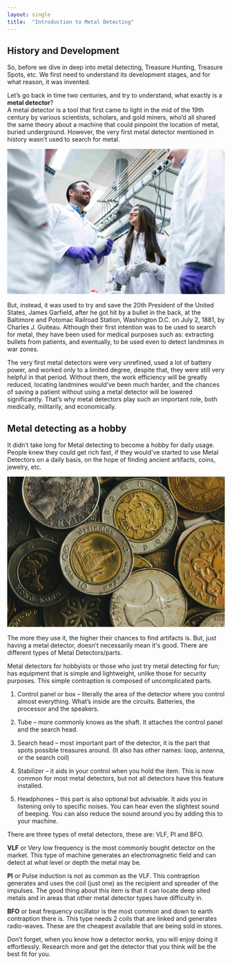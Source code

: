 ```yaml
---
layout: single
title:  "Introduction to Metal Detecting"
---
```


## History and Development

So, before we dive in deep into metal detecting, Treasure Hunting, Treasure Spots, etc.
We first need to understand its development stages, and for what reason, it was invented. 


Let’s go back in time two centuries, and try to understand, what exactly is a **metal detector**?  
A metal detector is a tool that first came to light in the mid of the 19th century by various scientists, scholars, and gold miners, who’d all shared the same theory about a machine that could pinpoint the location of metal, buried underground. 
However, the very first metal detector mentioned in history wasn’t used to search for metal.  

<img src="/assets/images/Scientists-discussion.jpg" alt="Scientist discussion" width="auto" height="auto"> 
  
But, instead, it was used to try and save the 20th President of the United States, James Garfield, after he got hit by a bullet in the back, at the Baltimore and Potomac Railroad Station, Washington D.C. on July 2, 1881, by Charles J. Guiteau. 
Although their first intention was to be used to search for metal, they have been used for medical purposes such as: extracting bullets from patients, and eventually, to be used even to detect landmines in war zones. 


The very first metal detectors were very unrefined, used a lot of battery power, and worked only to a limited degree, despite that, they were still very helpful in that period. 
Without them, the work efficiency will be greatly reduced, locating landmines would’ve been much harder, and the chances of saving a patient without using a metal detector will be lowered significantly. 
That’s why metal detectors play such an important role, both medically, militarily, and economically.

## Metal detecting as a hobby

It didn’t take long for Metal detecting to become a hobby for daily usage.
People knew they could get rich fast, if they would’ve started to use Metal Detectors on a daily basis, on the hope of finding ancient artifacts, coins, jewelry, etc.

<img src="/assets/images/Gold-coins.jpg" alt="Gold coins" width="auto" height="auto"> 

The more they use it, the higher their chances to find artifacts is.
But, just having a metal detector, doesn’t necessarily mean it's good.
There are different types of Metal Detectors/parts.

Metal detectors for hobbyists or those who just try metal detecting for fun; has equipment that is simple and lightweight, unlike those for security purposes. This simple contraption is composed of uncomplicated parts.

1. Control panel or box – literally the area of the detector where you control almost everything.
What’s inside are the circuits. Batteries, the processor and the speakers.

2. Tube – more commonly knows as the shaft. It attaches the control panel and the search head.

3. Search head – most important part of the detector, it is the part that spots possible treasures around. (It also has other names: loop, antenna, or the search coil)

4. Stabilizer – it aids in your control when you hold the item.
This is now common for most metal detectors, but not all detectors have this feature installed.

5. Headphones – this part is also optional but advisable. It aids you in listening only to specific noises.
You can hear even the slightest sound of beeping. You can also reduce the sound around you by adding this to your machine.

There are three types of metal detectors, these are: VLF, PI and BFO. 

**VLF** or Very low frequency is the most commonly bought detector on the market. This type of machine generates an electromagnetic field and can detect at what level or depth the metal may be. 

**PI** or Pulse induction is not as common as the VLF. This contraption generates and uses the coil (just one) as the recipient and spreader of the impulses. The good thing about this item is that it can locate deep sited metals and in areas that other metal detector types have difficulty in. 

**BFO** or beat frequency oscillator is the most common and down to earth contraption there is. This type needs 2 coils that are linked and generates radio-waves. These are the cheapest available that are being sold in stores. 

Don’t forget, when you know how a detector works, you will enjoy doing it effortlessly. Research more and get the detector that you think will be the best fit for you.